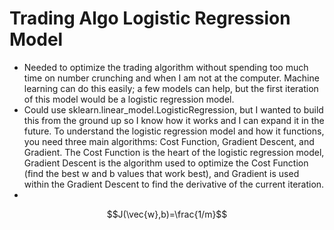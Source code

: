 # Trading Algo Logistic Regression Model

- Needed to optimize the trading algorithm without spending too much time on number crunching and when I am not at the computer. Machine learning can do this easily; a few models can help, but the first iteration of this model would be a logistic regression model.
- Could use sklearn.linear_model.LogisticRegression, but I wanted to build this from the ground up so I know how it works and I can expand it in the future. To understand the logistic regression model and how it functions, you need three main algorithms: Cost Function, Gradient Descent, and Gradient. The Cost Function is the heart of the logistic regression model, Gradient Descent is the algorithm used to optimize the Cost Function (find the best w and b values that work best), and Gradient is used within the Gradient Descent to find the derivative of the current iteration.
- 

$$J(\vec{w},b)=\frac{1/m}$$
